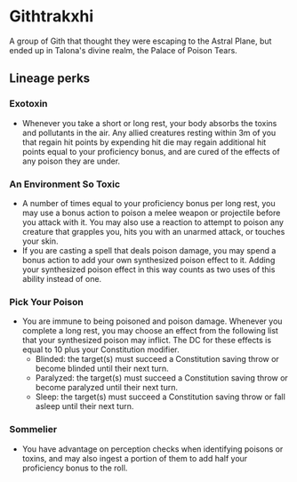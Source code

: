 # Githtrakxhi
A group of Gith that thought they were escaping to the Astral Plane, but ended up in Talona's divine realm, the Palace of Poison Tears.

## Lineage perks
### Exotoxin
 - Whenever you take a short or long rest, your body absorbs the toxins and pollutants in the air. Any allied creatures resting within 3m of you that regain hit points by expending hit die may regain additional hit points equal to your proficiency bonus, and are cured of the effects of any poison they are under.

### An Environment So Toxic
 - A number of times equal to your proficiency bonus per long rest, you may use a bonus action to poison a melee weapon or projectile before you attack with it. You may also use a reaction to attempt to poison any creature that grapples you, hits you with an unarmed attack, or touches your skin. 
 - If you are casting a spell that deals poison damage, you may spend a bonus action to add your own synthesized poison effect to it. Adding your synthesized poison effect in this way counts as two uses of this ability instead of one.

### Pick Your Poison
 - You are immune to being poisoned and poison damage. Whenever you complete a long rest, you may choose an effect from the following list that your synthesized poison may inflict. The DC for these effects is equal to 10 plus your Constitution modifier.
    - Blinded: the target(s) must succeed a Constitution saving throw or become blinded until their next turn.
    - Paralyzed: the target(s) must succeed a Constitution saving throw or become paralyzed until their next turn.
    - Sleep: the target(s) must succeed a Constitution saving throw or fall asleep until their next turn.

### Sommelier
 - You have advantage on perception checks when identifying poisons or toxins, and may also ingest a portion of them to add half your proficiency bonus to the roll.